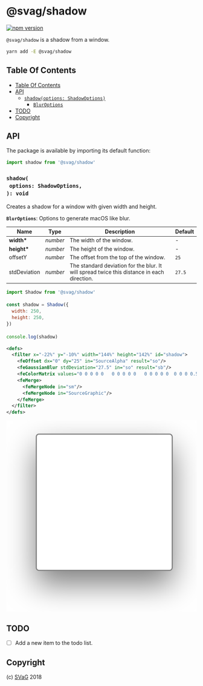 # @svag/shadow

[![npm version](https://badge.fury.io/js/%40svag%2Fshadow.svg)](https://npmjs.org/package/@svag/shadow)

`@svag/shadow` is a shadow from a window.

```sh
yarn add -E @svag/shadow
```

## Table Of Contents

- [Table Of Contents](#table-of-contents)
- [API](#api)
  * [`shadow(options: ShadowOptions)`](#shadowoptions-shadowoptions-void)
    * [`BlurOptions`](#bluroptions)
- [TODO](#todo)
- [Copyright](#copyright)

## API

The package is available by importing its default function:

```js
import shadow from '@svag/shadow'
```

### `shadow(`<br/>&nbsp;&nbsp;`options: ShadowOptions,`<br/>`): void`

Creates a shadow for a window with given width and height.

__<a name="bluroptions">`BlurOptions`</a>__: Options to generate macOS like blur.

| Name | Type | Description | Default |
| ---- | ---- | ----------- | ------- |
| __width*__ | _number_ | The width of the window. | - |
| __height*__ | _number_ | The height of the window. | - |
| offsetY | _number_ | The offset from the top of the window. | `25` |
| stdDeviation | _number_ | The standard deviation for the blur. It will spread twice this distance in each direction. | `27.5` |

```js
import Shadow from '@svag/shadow'

const shadow = Shadow({
  width: 250,
  height: 250,
})

console.log(shadow)
```

```svg
<defs>
  <filter x="-22%" y="-10%" width="144%" height="142%" id="shadow">
    <feOffset dx="0" dy="25" in="SourceAlpha" result="so"/>
    <feGaussianBlur stdDeviation="27.5" in="so" result="sb"/>
    <feColorMatrix values="0 0 0 0 0   0 0 0 0 0   0 0 0 0 0  0 0 0 0.5 0"   type="matrix" in="sb" result="sm"/>
    <feMerge>
      <feMergeNode in="sm"/>
      <feMergeNode in="SourceGraphic"/>
    </feMerge>
  </filter>
</defs>
```

![generated shadow](images/shadow.svg)

## TODO

- [ ] Add a new item to the todo list.

## Copyright

(c) [SVaG][1] 2018

[1]: https://svag.co
